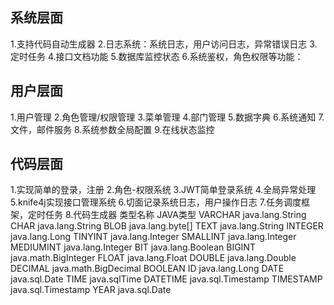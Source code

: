 ## 系统层面

1.支持代码自动生成器
2.日志系统：系统日志，用户访问日志，异常错误日志
3.定时任务
4.接口文档功能
5.数据库监控状态
6.系统鉴权，角色权限等功能：

## 用户层面
1.用户管理
2.角色管理/权限管理
3.菜单管理
4.部门管理
5.数据字典
6.系统通知
7.文件，邮件服务
8.系统参数全局配置
9.在线状态监控

## 代码层面
1.实现简单的登录，注册
2.角色-权限系统
3.JWT简单登录系统
4.全局异常处理
5.knife4j实现接口管理系统
6.切面记录系统日志，用户操作日志
7.任务调度框架，定时任务
8.代码生成器
        类型名称	        JAVA类型
        VARCHAR	        java.lang.String
        CHAR	        java.lang.String
        BLOB	        java.lang.byte[]
        TEXT	        java.lang.String
        INTEGER	        java.lang.Long
        TINYINT	        java.lang.Integer
        SMALLINT	    java.lang.Integer
        MEDIUMINT	    java.lang.Integer
        BIT	            java.lang.Boolean
        BIGINT	        java.math.BigInteger
        FLOAT	        java.lang.Float
        DOUBLE	        java.lang.Double
        DECIMAL	        java.math.BigDecimal
        BOOLEAN
        ID	            java.lang.Long
        DATE	        java.sql.Date
        TIME	        java.sqlTime
        DATETIME        java.sql.Timestamp
        TIMESTAMP	    java.sql.Timestamp
        YEAR	        java.sql.Date
